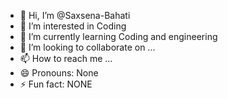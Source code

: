 - 👋 Hi, I’m @Saxsena-Bahati
- 👀 I’m interested in Coding 
- 🌱 I’m currently learning Coding and engineering
- 💞️ I’m looking to collaborate on ...
- 📫 How to reach me ...
- 😄 Pronouns: None
- ⚡ Fun fact: NONE

<!---
Saxsena-Bahati/Saxsena-Bahati is a ✨ special ✨ repository because its `README.md` (this file) appears on your GitHub profile.
You can click the Preview link to take a look at your changes.
--->
